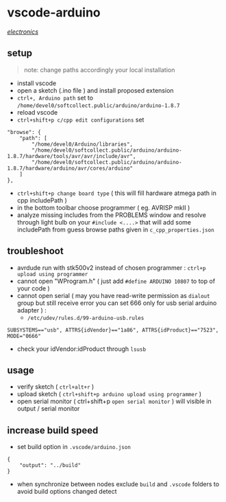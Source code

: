 # vscode-arduino

*[electronics](../README.md#electronics)*

## setup

> note: change paths accordingly your local installation

- install vscode
- open a sketch (.ino file ) and install proposed extension
- `ctrl+, Arduino path` set to `/home/devel0/softcollect.public/arduino/arduino-1.8.7`
- reload vscode
- `ctrl+shift+p c/cpp edit configurations` set
```
"browse": {
    "path": [        
        "/home/devel0/Arduino/libraries",        
        "/home/devel0/softcollect.public/arduino/arduino-1.8.7/hardware/tools/avr/avr/include/avr",
        "/home/devel0/softcollect.public/arduino/arduino-1.8.7/hardware/arduino/avr/cores/arduino"
    ]
},
```
- `ctrl+shift+p change board type` ( this will fill hardware atmega path in cpp includePath )
- in the bottom toolbar choose programmer ( eg. AVRISP mkII )
- analyze missing includes from the PROBLEMS window and resolve through light bulb on your `#include <....>` that will add some includePath from guess browse paths given in `c_cpp_properties.json`

## troubleshoot

- avrdude run with stk500v2 instead of chosen programmer : `ctrl+p upload using programmer`
- cannot open "WProgram.h" ( just add `#define ARDUINO 10807` to top of your code )
- cannot open serial ( may you have read-write permission as `dialout` group but still receive error you can set 666 only for usb serial arduino adapter ) :
  - `/etc/udev/rules.d/99-arduino-usb.rules`

```
SUBSYSTEMS=="usb", ATTRS{idVendor}=="1a86", ATTRS{idProduct}=="7523", MODE="0666"
```

  - check your idVendor:idProduct through `lsusb`

## usage

- verify sketch ( `ctrl+alt+r` )
- upload sketch ( `ctrl+shift+p arduino upload using programmer` )
- open serial monitor ( ctrl+shift+p `open serial monitor` ) will visible in output / serial monitor

## increase build speed

- set build option in `.vscode/arduino.json`

```
{
    "output": "../build"
}
```

- when synchronize between nodes exclude `build` and `.vscode` folders to avoid build options changed detect
